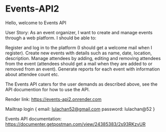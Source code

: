 # Events-API2
Hello, welcome to Events API


User Story: As an event organizer, I want to create and manage events through a web platform. I should be able to:

Register and log in to the platform (I should get a welcome mail when I register).
Create new events with details such as name, date, location, description.
Manage attendees by adding, editing and removing attendees from the event (attendees should get a mail when they are added to or removed from an event).
Generate reports for each event with information about attendee count etc.


The Events API caters for the user demands as described above, see the API documention for how to use the API.



Render link: https://events-api2.onrender.com

Mailtrap login { email: lulachan52@gmail.com
                password: lulachan@52 }
                
                
Events API documentation: https://documenter.getpostman.com/view/24385383/2s93RKzvUR
